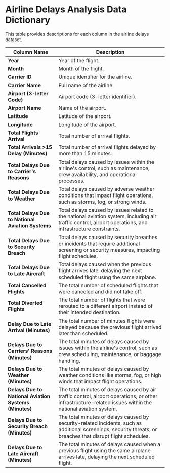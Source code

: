 # Airline Delays Analysis Data Dictionary

This table provides descriptions for each column in the airline delays dataset.

| Column Name                                      | Description |
|--------------------------------------------------|-------------|
| **Year**                                         | Year of the flight. |
| **Month**                                        | Month of the flight. |
| **Carrier ID**                                   | Unique identifier for the airline. |
| **Carrier Name**                                 | Full name of the airline. |
| **Airport (3-letter Code)**                      | Airport code (3-letter identifier). |
| **Airport Name**                                 | Name of the airport. |
| **Latitude**                                     | Latitude of the airport. |
| **Longitude**                                    | Longitude of the airport. |
| **Total Flights Arrival**                        | Total number of arrival flights. |
| **Total Arrivals >15 Delay (Minutes)**           | Total number of arrival flights delayed by more than 15 minutes. |
| **Total Delays Due to Carrier's Reasons**        | Total delays caused by issues within the airline's control, such as maintenance, crew availability, and operational processes. |
| **Total Delays Due to Weather**                  | Total delays caused by adverse weather conditions that impact flight operations, such as storms, fog, or strong winds. |
| **Total Delays Due to National Aviation Systems**| Total delays caused by issues related to the national aviation system, including air traffic control, airport operations, and infrastructure constraints. |
| **Total Delays Due to Security Breach**          | Total delays caused by security breaches or incidents that require additional screening or security measures, impacting flight schedules. |
| **Total Delays Due to Late Aircraft**            | Total delays caused when the previous flight arrives late, delaying the next scheduled flight using the same airplane. |
| **Total Cancelled Flights**                      | The total number of scheduled flights that were canceled and did not take off. |
| **Total Diverted Flights**                       | The total number of flights that were rerouted to a different airport instead of their intended destination. |
| **Delay Due to Late Arrival (Minutes)**          | The total number of minutes flights were delayed because the previous flight arrived later than scheduled. |
| **Delays Due to Carriers' Reasons (Minutes)**    | The total minutes of delays caused by issues within the airline's control, such as crew scheduling, maintenance, or baggage handling. |
| **Delays Due to Weather (Minutes)**              | The total minutes of delays caused by weather conditions like storms, fog, or high winds that impact flight operations. |
| **Delays Due to National Aviation Systems (Minutes)** | The total minutes of delays caused by air traffic control, airport operations, or other infrastructure-related issues within the national aviation system. |
| **Delays Due to Security Breach (Minutes)**      | The total minutes of delays caused by security-related incidents, such as additional screenings, security threats, or breaches that disrupt flight schedules. |
| **Delays Due to Late Aircraft (Minutes)**        | The total minutes of delays caused when a previous flight using the same airplane arrives late, delaying the next scheduled flight. |

